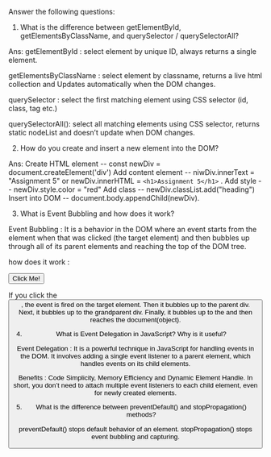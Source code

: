  Answer the following questions:

 1. What is the difference between getElementById, getElementsByClassName, and querySelector / querySelectorAll?

 Ans: 
  getElementById : select element by unique ID, always returns a single
   element.
   
  getElementsByClassName : select element by classname, returns a live html 
   collection and Updates automatically when the DOM changes.

  querySelector : select the first matching element using CSS selector (id,
   class, tag etc.)
   
  querySelectorAll(): select all matching elements using CSS selector, 
   returns static nodeList and doesn’t update when DOM changes.  



2. How do you create and insert a new element into the DOM?

Ans: 
   Create HTML element -- const newDiv = document.createElement('div')
   Add content element -- niwDiv.innerText = "Assignment 5" or
    newDiv.innerHTML = `<h1>Assignment 5</h1>` .
   Add style -- newDiv.style.color = "red"
   Add class -- newDiv.classList.add("heading")
   Insert into DOM -- document.body.appendChild(newDiv).



3. What is Event Bubbling and how does it work?

 Event Bubbling :
   It is a behavior in the DOM where an event starts from the element when that was clicked (the target element) and then bubbles up through all of its parent elements and reaching the top of the DOM tree.

 how does it work :
    <div class="grandparent">
      <div class="parent">
        <button class="child">Click Me!</button>
      </div>
    </div> 

  If you click the <button class="child">, the event is fired on the target element.
  Then it bubbles up to the parent div.
  Next, it bubbles up to the grandparent div.
  Finally, it bubbles up to the <body> and then reaches the document(object).



4. What is Event Delegation in JavaScript? Why is it useful?
  
 Event Delegation :
  It is a powerful technique in JavaScript for handling events in the DOM. It involves adding a single event listener to a parent element, which handles events on its child elements.

 Benefits :
  Code Simplicity, Memory Efficiency and Dynamic Element Handle.
  In short, you don’t need to attach multiple event listeners to each child element, even for newly created elements.



5. What is the difference between preventDefault() and stopPropagation()
   methods?

  preventDefault() stops default behavior of an element.
  stopPropagation() stops event bubbling and capturing.
  
